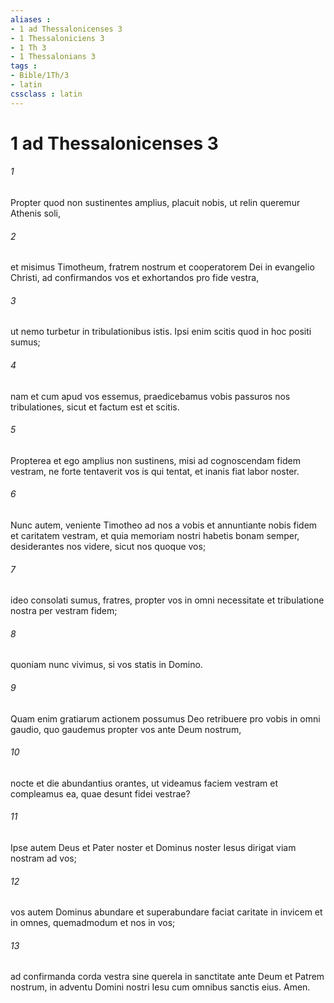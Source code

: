 ```yaml
---
aliases : 
- 1 ad Thessalonicenses 3
- 1 Thessaloniciens 3
- 1 Th 3
- 1 Thessalonians 3
tags : 
- Bible/1Th/3
- latin
cssclass : latin
---
```


# 1 ad Thessalonicenses 3

###### 1
Propter quod non sustinentes amplius, placuit nobis, ut relin queremur Athenis soli, 
###### 2
et misimus Timotheum, fratrem nostrum et cooperatorem Dei in evangelio Christi, ad confirmandos vos et exhortandos pro fide vestra, 
###### 3
ut nemo turbetur in tribulationibus istis. Ipsi enim scitis quod in hoc positi sumus; 
###### 4
nam et cum apud vos essemus, praedicebamus vobis passuros nos tribulationes, sicut et factum est et scitis. 
###### 5
Propterea et ego amplius non sustinens, misi ad cognoscendam fidem vestram, ne forte tentaverit vos is qui tentat, et inanis fiat labor noster.
###### 6
Nunc autem, veniente Timotheo ad nos a vobis et annuntiante nobis fidem et caritatem vestram, et quia memoriam nostri habetis bonam semper, desiderantes nos videre, sicut nos quoque vos; 
###### 7
ideo consolati sumus, fratres, propter vos in omni necessitate et tribulatione nostra per vestram fidem; 
###### 8
quoniam nunc vivimus, si vos statis in Domino. 
###### 9
Quam enim gratiarum actionem possumus Deo retribuere pro vobis in omni gaudio, quo gaudemus propter vos ante Deum nostrum, 
###### 10
nocte et die abundantius orantes, ut videamus faciem vestram et compleamus ea, quae desunt fidei vestrae?
###### 11
Ipse autem Deus et Pater noster et Dominus noster Iesus dirigat viam nostram ad vos; 
###### 12
vos autem Dominus abundare et superabundare faciat caritate in invicem et in omnes, quemadmodum et nos in vos; 
###### 13
ad confirmanda corda vestra sine querela in sanctitate ante Deum et Patrem nostrum, in adventu Domini nostri Iesu cum omnibus sanctis eius. Amen.
